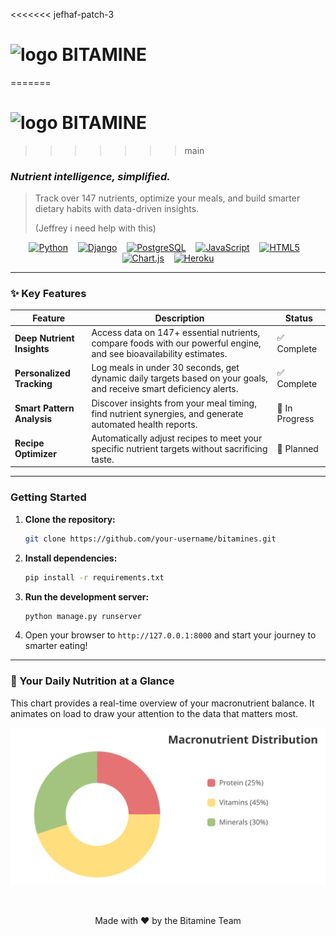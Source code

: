 <<<<<<< jefhaf-patch-3
# <img src="bitamin_icon_transparent.png" width="32" height="32" alt="logo"> BITAMINE
=======
# <img src="bitamin_icon_transparent.png" width="auto" alt="logo"> BITAMINE
>>>>>>> main
### *Nutrient intelligence, simplified.*
> Track over 147 nutrients, optimize your meals, and build smarter dietary habits with data-driven insights.
>
> (Jeffrey i need help with this)

<div align="center">

[![Python](https://img.shields.io/badge/Python-3776AB?style=for-the-badge&logo=python&logoColor=white)](https://www.python.org/)   
[![Django](https://img.shields.io/badge/Django-092E20?style=for-the-badge&logo=django&logoColor=white)](https://www.djangoproject.com/)   
[![PostgreSQL](https://img.shields.io/badge/PostgreSQL-4169E1?style=for-the-badge&logo=postgresql&logoColor=white)](https://www.postgresql.org/)   
[![JavaScript](https://img.shields.io/badge/JavaScript-F7DF1E?style=for-the-badge&logo=javascript&logoColor=black)](https://developer.mozilla.org/en-US/docs/Web/JavaScript)   
[![HTML5](https://img.shields.io/badge/HTML5-E34F26?style=for-the-badge&logo=html5&logoColor=white)](https://developer.mozilla.org/en-US/docs/Web/Guide/HTML/HTML5)   
[![Chart.js](https://img.shields.io/badge/Chart.js-FF6384?style=for-the-badge&logo=chartdotjs&logoColor=white)](https://www.chartjs.org/)   
[![Heroku](https://img.shields.io/badge/Heroku-430098?style=for-the-badge&logo=heroku&logoColor=white)](https://www.heroku.com/)

</div>

---

### ✨ Key Features

| Feature                 | Description                                                                                             | Status      |
| ----------------------- | ------------------------------------------------------------------------------------------------------- | ----------- |
|  **Deep Nutrient Insights** | Access data on 147+ essential nutrients, compare foods with our powerful engine, and see bioavailability estimates. | ✅ Complete |
|  **Personalized Tracking**  | Log meals in under 30 seconds, get dynamic daily targets based on your goals, and receive smart deficiency alerts. | ✅ Complete |
|  **Smart Pattern Analysis**  | Discover insights from your meal timing, find nutrient synergies, and generate automated health reports.        | 🚧 In Progress |
|  **Recipe Optimizer**      | Automatically adjust recipes to meet your specific nutrient targets without sacrificing taste.                | 📅 Planned   |

---

###  Getting Started

1.  **Clone the repository:**
    ```bash
    git clone https://github.com/your-username/bitamines.git
    ```
2.  **Install dependencies:**
    ```bash
    pip install -r requirements.txt
    ```
3.  **Run the development server:**
    ```bash
    python manage.py runserver
    ```
4.  Open your browser to `http://127.0.0.1:8000` and start your journey to smarter eating!

---

### 🌱 Your Daily Nutrition at a Glance

This chart provides a real-time overview of your macronutrient balance. It animates on load to draw your attention to the data that matters most.

<p align="center">
  <img src="animated-chart.svg" alt="Animated Macronutrient Chart" width="800"/>
</p>

<br>

<p align="center">
  Made with ❤️ by the Bitamine Team
</p>










